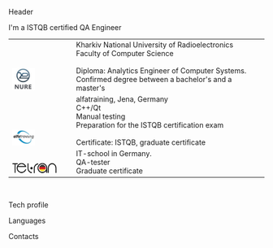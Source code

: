 Header

I'm a ISTQB certified QA Engineer
<table width="100%" border='0'>
   <tr> 
    <td width="25%" valign="bottom"><img src="assets\Nure.jpg" width="40%" height="40%"></td><td valign="middle">Kharkiv National University of Radioelectronics<br>Faculty of Computer Science<br><br>Diploma: Analytics Engineer of Computer
Systems. Confirmed degree between a bachelor's and a master's</td></tr>
    <tr><td width="25%" valign="bottom"><img src="assets\alfatraining.gif" width="40%" height="40%"></td><td valign="middle">alfatraining, Jena, Germany <br> C++/Qt <br>
Manual testing <br>
Preparation for the ISTQB certification exam <br><br> Certificate: ISTQB, graduate certificate</td>
    <tr><td width="25%" valign="bottom"><img src="assets\telran.png" width="80%" height="80%"></td><td valign="middle">IT-school in Germany.<br> QA-tester <br> Graduate certificate </td></tr>
   </tr>
  </table>
  </br>

Tech profile

Languages

Contacts

